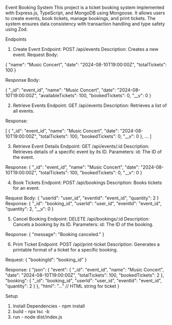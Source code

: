 


Event Booking System
This project is a ticket booking system implemented with Express.js, TypeScript, and MongoDB using Mongoose. It allows users to create events, book tickets, manage bookings, and print tickets. The system ensures data consistency with transaction handling and type safety using Zod.


Endpoints
1. Create Event
Endpoint: POST /api/events
Description: Creates a new event.
Request Body:

  {
    "name": "Music Concert",
    "date": "2024-08-10T19:00:00Z",
    "totalTickets": 100
  }

Response Body:

  {
  "_id": "event_id",
  "name": "Music Concert",
  "date": "2024-08-10T19:00:00Z",
  "availableTickets": 100,
  "bookedTickets": 0,
  "__v": 0
 }


2. Retrieve Events
Endpoint: GET /api/events
Description: Retrieves a list of all events.

Response:

[
  {
    "_id": "event_id",
    "name": "Music Concert",
    "date": "2024-08-10T19:00:00Z",
    "totalTickets": 100,
    "bookedTickets": 0,
    "__v": 0
  },
  ...
]

3. Retrieve Event Details
Endpoint: GET /api/events/:id
Description: Retrieves details of a specific event by its ID.
Parameters:
id: The ID of the event.

Response:
{
  "_id": "event_id",
  "name": "Music Concert",
  "date": "2024-08-10T19:00:00Z",
  "totalTickets": 100,
  "bookedTickets": 0,
  "__v": 0
}

4. Book Tickets
Endpoint: POST /api/bookings
Description: Books tickets for an event.


Request Body:
{
  "userId": "user_id",
  "eventId": "event_id",
  "quantity": 2
}
Response:
{
  "_id": "booking_id",
  "userId": "user_id",
  "eventId": "event_id",
  "quantity": 2,
  "__v": 0
}


5. Cancel Booking
Endpoint: DELETE /api/bookings/:id
Description: Cancels a booking by its ID.
Parameters:
id: The ID of the booking.

Response:
{
  "message": "Booking canceled."
}


6. Print Ticket
Endpoint: POST /api/print-ticket
Description: Generates a printable format of a ticket for a specific booking.

Request:
{
  "bookingId": "booking_id"
}

Response:
{
  "json": {
    "event": {
      "_id": "event_id",
      "name": "Music Concert",
      "date": "2024-08-10T19:00:00Z",
      "totalTickets": 100,
      "bookedTickets": 2
    },
    "booking": {
      "_id": "booking_id",
      "userId": "user_id",
      "eventId": "event_id",
      "quantity": 2
    }
  },
  "html": "<!DOCTYPE html>...</html>" // HTML string for ticket
}


Setup
1. Install Dependencies - npm install
3. build - npx tsc -b
4. run - node dist/index.js


  
